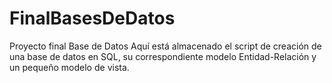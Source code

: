 # FinalBasesDeDatos
Proyecto final Base de Datos
Aquí está almacenado el script de creación de una base de datos en SQL, su correspondiente modelo Entidad-Relación y un pequeño modelo de vista.
